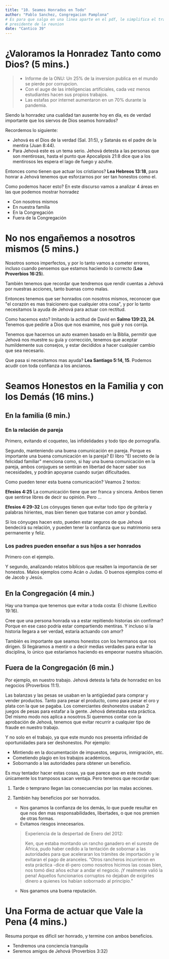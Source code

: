 ```yaml
---
title: "10. Seamos Honrados en Todo"
author: "Pablo Sanchez, Congregacion Pamplona"
# Es para que salga en una linea aparte en el pdf, le simplifica el trabajo al
# presidente de la reunion
date: "Cantico 39"
---
```


¿Valoramos la Honradez Tanto como Dios? (5 mins.)
=================================================


> * Informe de la ONU: Un 25% de la inversion publica en el mundo se pierde por
>   corrupcion.
> * Con el auge de las inteligencias artificiales, cada vez menos estudiantes
>   hacen sus propios trabajos.
> * Las estafas por internet aumentaron en un 70% durante la pandemia.

Siendo la honradez una cualidad tan ausente hoy en día, es de verdad importante
que los siervos de Dios seamos honrados?

Recordemos lo siguiente:

* Jehová es el Dios de la verdad (Sal. 31:5), y Satanás es el padre de la
  mentira (Juan 8:44).
* Para Jehová este es un tema serio. Jehová detesta a las personas que son
  mentirosas, hasta el punto que Apocalipsis 21:8 dice que a los mentirosos les
  espera el lago de fuego y azufre.

Entonces como tienen que actuar los cristianos? **Lea Hebreos 13:18**, para
honrar a Jehová tenemos que esforzarnos por ser tan honestos como el.

Como podemos hacer esto? En este discurso vamos a analizar 4 áreas en las que
podemos mostrar honradez

* Con nosotros mismos
* En nuestra familia
* En la Congregación
* Fuera de la Congregación

No nos engañemos a nosotros mismos (5 mins.)
============================================

Nosotros somos imperfectos, y por lo tanto vamos a cometer errores, incluso
cuando pensemos que estamos haciendo lo correcto (**Lea Proverbios 16:25**).

También tenemos que recordar que tendremos que rendir cuentas a Jehová por
nuestras acciones, tanto buenas como malas.

Entonces tenemos que ser honrados con nosotros mismos, reconocer que "el
corazón es mas traicionero que cualquier otra cosa", y por lo tanto necesitamos
la ayuda de Jehová para actuar con rectitud.

Como hacemos esto? Imitando la actitud de David en **Salmo 139:23, 24**.
Tenemos que pedirle a Dios que nos examine, nos guié y nos corrija.

Tenemos que hacernos un auto examen basado en la Biblia, permitir que Jehová
nos muestre su guía y corrección, tenemos que aceptar humildemente sus
consejos, y estar decididos a hacer cualquier cambio que sea necesario.

Que pasa si necesitamos mas ayuda? **Lea Santiago 5:14, 15**. Podemos acudir
con toda confianza a los ancianos.

Seamos Honestos en la Familia y con los Demás (16 mins.)
========================================================

En la familia (6 min.)
----------------------

### En la relación de pareja

Primero, evitando el coqueteo, las infidelidades y todo tipo de pornografía.

Segundo, manteniendo una buena comunicación en pareja. Porque es importante una
buena comunicación en la pareja? El libro "El secreto de la felicidad familiar"
menciona como, si hay una buena comunicación en la pareja, ambos conjugues se
sentirán en libertad de hacer saber sus necesidades, y podrán apoyarse cuando
surjan dificultades.

Como pueden tener esta buena comunicación? Veamos 2 textos:

**Efesios 4:25** La comunicación tiene que ser franca y sincera. Ambos tienen
que sentirse libres de decir su opinión. Pero ...

**Efesios 4:29-32** Los cónyuges tienen que evitar todo tipo de gritería
y palabras hirientes, mas bien tienen que tratarse con amor y bondad.

Si los cónyuges hacen esto, pueden estar seguros de que Jehová bendecirá su
relación, y pueden tener la confianza que su matrimonio sera permanente
y feliz.

### Los padres pueden enseñar a sus hijos a ser honrados

Primero con el ejemplo.

Y segundo, analizando relatos bíblicos que resalten la importancia de ser
honestos. Malos ejemplos como Acán o Judas. O buenos ejemplos como el de Jacob
y Jesús.

En la Congregación (4 min.)
---------------------------

<!--TODO Termina para ocupar mas el tiempo, aunque no se como puedo expandirme
mas-->

Hay una trampa que tenemos que evitar a toda costa: El chisme (Levítico 19:16).

Cree que una persona honrada va a estar repitiendo historias sin confirmar?
Porque en ese caso podría estar compartiendo mentiras. Y incluso si la historia
llegara a ser verdad, estaría actuando con amor?

También es importante que seamos honestos con los hermanos que nos dirigen. Si
llegáramos a mentir o a decir medias verdades para evitar la disciplina, lo
único que estaríamos haciendo es empeorar nuestra situación.

Fuera de la Congregación (6 min.)
---------------------------------

Por ejemplo, en nuestro trabajo. Jehová detesta la falta de honradez en los
negocios (Proverbios 11:1).

Las balanzas y las pesas se usaban en la antigüedad para comprar y vender
productos. Tanto para pesar el producto, como para pesar el oro y plata con la
que se pagaba. Los comerciantes deshonestos usaban 2 juegos de pesas para
estafar a la gente. Jehová detestaba esta práctica. Del mismo modo nos aplica
a nosotros.Si queremos contar con la aprobación de Jehová, tenemos que evitar
recurrir a cualquier tipo de fraude en nuestro trabajo.

Y no solo en el trabajo, ya que este mundo nos presenta infinidad de
oportunidades para ser deshonestos. Por ejemplo:

* Mintiendo en la documentación de impuestos, seguros, inmigración, etc.
* Cometiendo plagio en los trabajos académicos.
* Sobornando a las autoridades para obtener un beneficio.

Es muy tentador hacer estas cosas, ya que parece que en este mundo únicamente
los tramposos sacan ventaja. Pero tenemos que recordar que:

1. Tarde o temprano llegan las consecuencias por las malas acciones.
2. También hay beneficios por ser honrados.
    * Nos ganamos la confianza de los demás, lo que puede resultar en que nos
      den mas responsabilidades, libertades, o que nos premien de otras formas.
    * Evitamos riesgos innecesarios.
    
    > Experiencia de la despertad de Enero del 2012:
    > 
    > Ken, que estaba montando un rancho ganadero en el sureste de África,
    > pudo haber cedido a la tentación de sobornar a las autoridades para que
    > aceleraran los trámites de importación y le evitaran el pago de aranceles.
    > “Otros rancheros incurrieron en esta práctica -dice él-pero como nosotros
    > hicimos las cosas bien, nos tomó diez años echar a andar el negocio. ¡Y
    > realmente valió la pena! Aquellos funcionarios corruptos no dejaban de
    > exigirles dinero a quienes los habían sobornado al principio.”

    * Nos ganamos una buena reputación.

Una Forma de actuar que Vale la Pena (4 mins.)
==============================================

Resuma porque es dificil ser honrado, y termine con ambos beneficios.

* Tendremos una conciencia tranquila
* Seremos amigos de Jehová (Proverbios 3:32)
